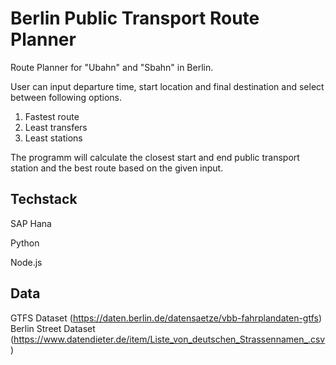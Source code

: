# Berlin Public Transport Route Planner

Route Planner for "Ubahn" and "Sbahn" in Berlin.

User can input departure time, start location and final destination and select between following options.
1. Fastest route
2. Least transfers
3. Least stations

The programm will calculate the closest start and end public transport station and the best route based on the given input. 

## Techstack
SAP Hana

Python

Node.js

## Data
GTFS Dataset (https://daten.berlin.de/datensaetze/vbb-fahrplandaten-gtfs)
Berlin Street Dataset (https://www.datendieter.de/item/Liste_von_deutschen_Strassennamen_.csv)
